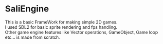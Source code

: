 # SaliEngine
This is a basic FrameWork for making simple 2D games.                                                                                  <br />I used SDL2 for basic sprite rendering and fps handling.                                                                           <br />Other game engine features like Vector operations, GameObject, Game loop etc... is made from scratch.
